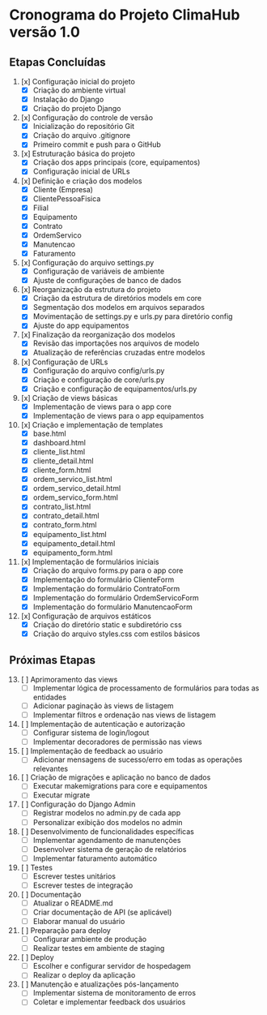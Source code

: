 # Cronograma do Projeto ClimaHub versão 1.0

## Etapas Concluídas

1. [x] Configuração inicial do projeto
   - [x] Criação do ambiente virtual
   - [x] Instalação do Django
   - [x] Criação do projeto Django

2. [x] Configuração do controle de versão
   - [x] Inicialização do repositório Git
   - [x] Criação do arquivo .gitignore
   - [x] Primeiro commit e push para o GitHub

3. [x] Estruturação básica do projeto
   - [x] Criação dos apps principais (core, equipamentos)
   - [x] Configuração inicial de URLs

4. [x] Definição e criação dos modelos
   - [x] Cliente (Empresa)
   - [x] ClientePessoaFisica
   - [x] Filial
   - [x] Equipamento
   - [x] Contrato
   - [x] OrdemServico
   - [x] Manutencao
   - [x] Faturamento

5. [x] Configuração do arquivo settings.py
   - [x] Configuração de variáveis de ambiente
   - [x] Ajuste de configurações de banco de dados

6. [x] Reorganização da estrutura do projeto
   - [x] Criação da estrutura de diretórios models em core
   - [x] Segmentação dos modelos em arquivos separados
   - [x] Movimentação de settings.py e urls.py para diretório config
   - [x] Ajuste do app equipamentos

7. [x] Finalização da reorganização dos modelos
   - [x] Revisão das importações nos arquivos de modelo
   - [x] Atualização de referências cruzadas entre modelos

8. [x] Configuração de URLs
   - [x] Configuração do arquivo config/urls.py
   - [x] Criação e configuração de core/urls.py
   - [x] Criação e configuração de equipamentos/urls.py

9. [x] Criação de views básicas
   - [x] Implementação de views para o app core
   - [x] Implementação de views para o app equipamentos

10. [x] Criação e implementação de templates
    - [x] base.html
    - [x] dashboard.html
    - [x] cliente_list.html
    - [x] cliente_detail.html
    - [x] cliente_form.html
    - [x] ordem_servico_list.html
    - [x] ordem_servico_detail.html
    - [x] ordem_servico_form.html
    - [x] contrato_list.html
    - [x] contrato_detail.html
    - [x] contrato_form.html
    - [x] equipamento_list.html
    - [x] equipamento_detail.html
    - [x] equipamento_form.html

11. [x] Implementação de formulários iniciais
    - [x] Criação do arquivo forms.py para o app core
    - [x] Implementação do formulário ClienteForm
    - [x] Implementação do formulário ContratoForm
    - [x] Implementação do formulário OrdemServicoForm
    - [x] Implementação do formulário ManutencaoForm

12. [x] Configuração de arquivos estáticos
    - [x] Criação do diretório static e subdiretório css
    - [x] Criação do arquivo styles.css com estilos básicos

## Próximas Etapas

13. [ ] Aprimoramento das views
    - [ ] Implementar lógica de processamento de formulários para todas as entidades
    - [ ] Adicionar paginação às views de listagem
    - [ ] Implementar filtros e ordenação nas views de listagem

14. [ ] Implementação de autenticação e autorização
    - [ ] Configurar sistema de login/logout
    - [ ] Implementar decoradores de permissão nas views

15. [ ] Implementação de feedback ao usuário
    - [ ] Adicionar mensagens de sucesso/erro em todas as operações relevantes

16. [ ] Criação de migrações e aplicação no banco de dados
    - [ ] Executar makemigrations para core e equipamentos
    - [ ] Executar migrate

17. [ ] Configuração do Django Admin
    - [ ] Registrar modelos no admin.py de cada app
    - [ ] Personalizar exibição dos modelos no admin

18. [ ] Desenvolvimento de funcionalidades específicas
    - [ ] Implementar agendamento de manutenções
    - [ ] Desenvolver sistema de geração de relatórios
    - [ ] Implementar faturamento automático

19. [ ] Testes
    - [ ] Escrever testes unitários
    - [ ] Escrever testes de integração

20. [ ] Documentação
    - [ ] Atualizar o README.md
    - [ ] Criar documentação de API (se aplicável)
    - [ ] Elaborar manual do usuário

21. [ ] Preparação para deploy
    - [ ] Configurar ambiente de produção
    - [ ] Realizar testes em ambiente de staging

22. [ ] Deploy
    - [ ] Escolher e configurar servidor de hospedagem
    - [ ] Realizar o deploy da aplicação

23. [ ] Manutenção e atualizações pós-lançamento
    - [ ] Implementar sistema de monitoramento de erros
    - [ ] Coletar e implementar feedback dos usuários
